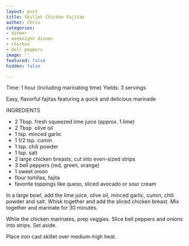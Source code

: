 ```yaml
---
layout: post
title: Skillet Chicken Fajitas
author: Chris
categories:
- dinner
- weeknight dinner
- chicken
- bell peppers
image: ''
featured: false
hidden: false

---
```

Time: 1 hour (including marinating time) Yields: 3 servings

Easy, flavorful fajitas featuring a quick and delicious marinade

INGREDIENTS

* 2 Tbsp. fresh squeezed lime juice (approx. 1 lime)
* 2 Tbsp. olive oil
* 1 tsp. minced garlic
* 1 1/2 tsp. cumin
* 1 tsp. chili powder
* 1 tsp. salt
* 2 large chicken breasts, cut into even-sized strips
* 3 bell peppers (red, green, orange)
* 1 sweet onion
* flour tortillas, fajita
* favorite toppings like queso, sliced avocado or sour cream

In a large bowl, add the lime juice, olive oil, minced garlic, cumin, chili powder and salt. Whisk together and add the sliced chicken breast. Mix together and marinate for 30 minutes.

While the chicken marinates, prep veggies. Slice bell peppers and onions into strips. Set aside.

Place iron cast skillet over medium-high heat.